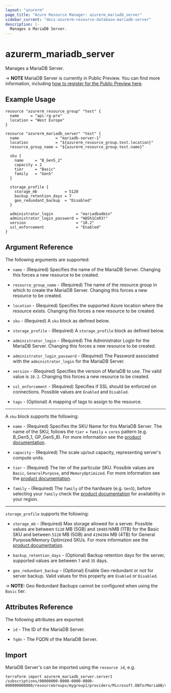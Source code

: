```yaml
---
layout: "azurerm"
page_title: "Azure Resource Manager: azurerm_mariadb_server"
sidebar_current: "docs-azurerm-resource-database-mariadb-server"
description: |-
  Manages a MariaDB Server.
---
```


# azurerm_mariadb_server

Manages a MariaDB Server.

-> **NOTE** MariaDB Server is currently in Public Preview. You can find more information, including [how to register for the Public Preview here](https://azure.microsoft.com/en-us/updates/mariadb-public-preview/).

## Example Usage

```hcl
resource "azurerm_resource_group" "test" {
  name     = "api-rg-pro"
  location = "West Europe"
}

resource "azurerm_mariadb_server" "test" {
  name                = "mariadb-server-1"
  location            = "${azurerm_resource_group.test.location}"
  resource_group_name = "${azurerm_resource_group.test.name}"

  sku {
    name     = "B_Gen5_2"
    capacity = 2
    tier     = "Basic"
    family   = "Gen5"
  }

  storage_profile {
    storage_mb            = 5120
    backup_retention_days = 7
    geo_redundant_backup  = "Disabled"
  }

  administrator_login          = "mariadbadmin"
  administrator_login_password = "H@Sh1CoR3!"
  version                      = "10.2"
  ssl_enforcement              = "Enabled"
}
```

## Argument Reference

The following arguments are supported:

* `name` - (Required) Specifies the name of the MariaDB Server. Changing this forces a new resource to be created.

* `resource_group_name` - (Required) The name of the resource group in which to create the MariaDB Server. Changing this forces a new resource to be created.

* `location` - (Required) Specifies the supported Azure location where the resource exists. Changing this forces a new resource to be created.

* `sku` - (Required) A `sku` block as defined below.

* `storage_profile` - (Required) A `storage_profile` block as defined below.

* `administrator_login` - (Required) The Administrator Login for the MariaDB Server. Changing this forces a new resource to be created.

* `administrator_login_password` - (Required) The Password associated with the `administrator_login` for the MariaDB Server.

* `version` - (Required) Specifies the version of MariaDB to use. The valid value is `10.2`. Changing this forces a new resource to be created.

* `ssl_enforcement` - (Required) Specifies if SSL should be enforced on connections. Possible values are `Enabled` and `Disabled`.

* `tags` - (Optional) A mapping of tags to assign to the resource.

---

A `sku` block supports the following:

* `name` - (Required) Specifies the SKU Name for this MariaDB Server. The name of the SKU, follows the `tier` + `family` + `cores` pattern (e.g. B_Gen5_1, GP_Gen5_8). For more information see the [product documentation](https://docs.microsoft.com/en-us/rest/api/mariadb/servers/create#sku).

* `capacity` - (Required) The scale up/out capacity, representing server's compute units.

* `tier` - (Required) The tier of the particular SKU. Possible values are `Basic`, `GeneralPurpose`, and `MemoryOptimized`. For more information see the [product documentation](https://docs.microsoft.com/en-us/azure/mariadb/concepts-pricing-tiers). 

* `family` - (Required) The `family` of the hardware (e.g. `Gen5`), before selecting your `family` check the [product documentation](https://docs.microsoft.com/en-us/azure/mariadb/concepts-pricing-tiers#compute-generations-vcores-and-memory) for availability in your region.

---

`storage_profile` supports the following:

* `storage_mb` - (Required) Max storage allowed for a server. Possible values are between `5120` MB (5GB) and `1048576`MB (1TB) for the Basic SKU and between `5120` MB (5GB) and `4194304` MB (4TB) for General Purpose/Memory Optimized SKUs. For more information see the [product documentation](https://docs.microsoft.com/en-us/rest/api/mariadb/servers/create#storageprofile).

* `backup_retention_days` - (Optional) Backup retention days for the server, supported values are between `7` and `35` days.

* `geo_redundant_backup` - (Optional) Enable Geo-redundant or not for server backup. Valid values for this property are `Enabled` or `Disabled`.

-> **NOTE:** Geo Redundant Backups cannot be configured when using the `Basic` tier.

## Attributes Reference

The following attributes are exported:

* `id` - The ID of the MariaDB Server.

* `fqdn` - The FQDN of the MariaDB Server.

## Import

MariaDB Server's can be imported using the `resource id`, e.g.

```shell
terraform import azurerm_mariadb_server.server1 /subscriptions/00000000-0000-0000-0000-000000000000/resourceGroups/mygroup1/providers/Microsoft.DBforMariaDB/servers/server1
```
